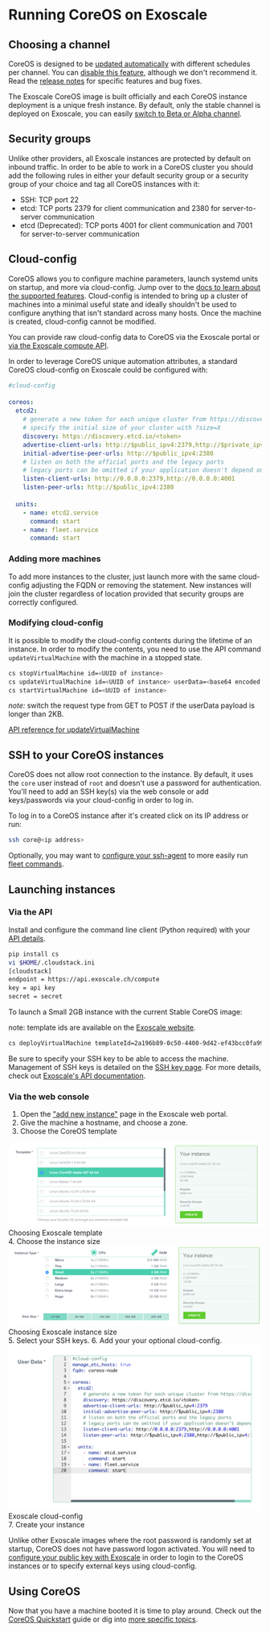 # Running CoreOS on Exoscale

## Choosing a channel

CoreOS is designed to be [updated automatically][update-docs] with different schedules per channel. You can [disable this feature][reboot-docs], although we don't recommend it. Read the [release notes][release-notes] for specific features and bug fixes.

The Exoscale CoreOS image is built officially and each CoreOS instance deployment is a unique fresh instance. By default, only the stable channel is deployed on Exoscale, you can easily [switch to Beta or Alpha channel][switching-channels].


[update-docs]: {{site.baseurl}}/using-coreos/updates
[reboot-docs]: {{site.baseurl}}/docs/cluster-management/debugging/prevent-reboot-after-update
[switching-channels]: {{site.baseurl}}/docs/cluster-management/setup/switching-channels
[release-notes]: {{site.baseurl}}/releases
[cloud-config-docs]: {{site.baseurl}}/docs/cluster-management/setup/cloudinit-cloud-config

## Security groups

Unlike other providers, all Exoscale instances are protected by default on inbound traffic. In order to be able to work in a CoreOS cluster you should add the following rules in either your default security group or a security group of your choice and tag all CoreOS instances with it:

* SSH: TCP port 22
* etcd: TCP ports 2379 for client communication and 2380 for server-to-server communication
* etcd (Deprecated): TCP ports 4001 for client communication and 7001 for server-to-server communication


## Cloud-config

CoreOS allows you to configure machine parameters, launch systemd units on startup, and more via cloud-config. Jump over to the [docs to learn about the supported features][cloud-config-docs]. Cloud-config is intended to bring up a cluster of machines into a minimal useful state and ideally shouldn't be used to configure anything that isn't standard across many hosts. Once the machine is created, cloud-config cannot be modified.

You can provide raw cloud-config data to CoreOS via the Exoscale portal or [via the Exoscale compute API](#via-the-api).

In order to leverage CoreOS unique automation attributes, a standard CoreOS cloud-config on Exoscale could be configured with:

```yaml
#cloud-config

coreos:
  etcd2:
    # generate a new token for each unique cluster from https://discovery.etcd.io/new?size=3
    # specify the initial size of your cluster with ?size=X
    discovery: https://discovery.etcd.io/<token>
    advertise-client-urls: http://$public_ipv4:2379,http://$private_ipv4:4001
    initial-advertise-peer-urls: http://$public_ipv4:2380
    # listen on both the official ports and the legacy ports
    # legacy ports can be omitted if your application doesn't depend on them
    listen-client-urls: http://0.0.0.0:2379,http://0.0.0.0:4001
    listen-peer-urls: http://$public_ipv4:2380

  units:
    - name: etcd2.service
      command: start
    - name: fleet.service
      command: start
```

### Adding more machines

To add more instances to the cluster, just launch more with the same cloud-config adjusting the FQDN or removing the statement. New instances will join the cluster regardless of location provided that security groups are correctly configured.

### Modifying cloud-config

It is possible to modify the cloud-config contents during the lifetime of an instance. In order to modify the contents, you need to use the API command `updateVirtualMachine` with the machine in a stopped state.

```sh
cs stopVirtualMachine id=<UUID of instance>
cs updateVirtualMachine id=<UUID of instance> userData=<base64 encoded value of your cloud-config>
cs startVirtualMachine id=<UUID of instance>
```

*note:* switch the request type from GET to POST if the userData payload is longer than 2KB.

[API reference for updateVirtualMachine](https://community.exoscale.ch/compute/api/#updatevirtualmachine_GET)

## SSH to your CoreOS instances

CoreOS does not allow root connection to the instance. By default, it uses the `core` user instead of `root` and doesn't use a password for authentication. You'll need to add an SSH key(s) via the web console or add keys/passwords via your cloud-config in order to log in.

To log in to a CoreOS instance after it's created click on its IP address or run:

```sh
ssh core@<ip address>
```

Optionally, you may want to [configure your ssh-agent]({{site.baseurl}}/docs/launching-containers/launching/fleet-using-the-client/#remote-fleet-access) to more easily run [fleet commands]({{site.baseurl}}/docs/launching-containers/launching/launching-containers-fleet/).

## Launching instances

### Via the API

Install and configure the command line client (Python required) with your [API details](https://portal.exoscale.ch/account/profile/api).

```sh
pip install cs
vi $HOME/.cloudstack.ini
[cloudstack]
endpoint = https://api.exoscale.ch/compute
key = api key
secret = secret
```

To launch a Small 2GB instance with the current Stable CoreOS image:

note: template ids are available on the [Exoscale website](https://www.exoscale.ch/open-cloud/templates/).

```sh
cs deployVirtualMachine templateId=2a196b89-0c50-4400-9d42-ef43bcc0fa99 serviceOfferingId=21624abb-764e-4def-81d7-9fc54b5957fb zoneId=1128bd56-b4d9-4ac6-a7b9-c715b187ce11 keyPair=[keypair name]
```

Be sure to specify your SSH key to be able to access the machine. Management of SSH keys is detailed on the [SSH key page][exo-keys-docs]. For more details, check out [Exoscale's API documentation][exo-api-docs].

[exo-api-docs]: https://community.exoscale.ch/compute/api/
[exo-keys-docs]: https://community.exoscale.ch/compute/documentation/#SSH_keypairs

### Via the web console

1. Open the ["add new instance"](https://portal.exoscale.ch/compute/instances/add) page in the Exoscale web portal.
2. Give the machine a hostname, and choose a zone.
3. Choose the CoreOS template
<div class="row">
  <div class="col-lg-8 col-md-10 col-sm-8 col-xs-12">
    <img src="img/exoscale-template.png" class="screenshot" />
    <div class="caption">Choosing Exoscale template</div>
  </div>
</div>
4. Choose the instance size
<div class="row">
  <div class="col-lg-8 col-md-10 col-sm-8 col-xs-12">
    <img src="img/exoscale-size.png" class="screenshot" />
    <div class="caption">Choosing Exoscale instance size</div>
  </div>
</div>
5. Select your SSH keys.
6. Add your your optional cloud-config.
<div class="row">
  <div class="col-lg-8 col-md-10 col-sm-8 col-xs-12">
    <img src="img/exoscale-userdata.png" class="screenshot" />
    <div class="caption">Exoscale cloud-config</div>
  </div>
</div>
7. Create your instance

Unlike other Exoscale images where the root password is randomly set at startup, CoreOS does not have password logon activated. You will need to [configure your public key with Exoscale][exo-keys-docs] in order to login to the CoreOS instances or to specify external keys using cloud-config.

## Using CoreOS

Now that you have a machine booted it is time to play around. Check out the [CoreOS Quickstart][quick-start] guide or dig into [more specific topics][docs].

[quick-start]: {{site.baseurl}}/docs/quickstart
[docs]: {{site.baseurl}}/docs

